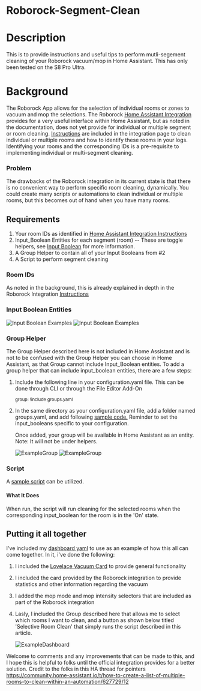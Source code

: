# Roborock-Segment-Clean
# Description
This is to provide instructions and useful tips to perform mutli-segement cleaning of your Roborock vacuum/mop in Home Assistant. This has only been tested on the S8 Pro Ultra.

# Background
The Roborock App allows for the selection of individual rooms or zones to vacuum and mop the selections. The Roborock [Home Assistant Integration](https://www.home-assistant.io/integrations/roborock/) provides for a very useful interface within Home Assistant, but as noted in the documentation, does not yet provide for individual or multiple segment or room cleaning. [Instructions](https://www.home-assistant.io/integrations/roborock/#how-can-i-clean-a-specific-room) are included in the integration page to clean individual or multiple rooms and how to identify these rooms in your logs. Identifying your rooms and the corresponding IDs is a pre-requisite to implementing individual or multi-segment cleaning.

### Problem
The drawbacks of the Roborock integration in its current state is that there is no convenient way to perform specific room cleaning, dynamically. You could create many scripts or automations to clean individual or multiple rooms, but this becomes out of hand when you have many rooms.

## Requirements
1) Your room IDs as identified in [Home Assistant Integration Instructions](https://www.home-assistant.io/integrations/roborock/#how-can-i-clean-a-specific-room)
2) Input_Boolean Entities for each segment (room) -- These are toggle helpers, see [Input Boolean](https://www.home-assistant.io/integrations/input_boolean/) for more information.
3) A Group Helper to contain all of your Input Booleans from #2
4) A Script to perform segment cleaning

### Room IDs
As noted in the background, this is already explained in depth in the Roborock Integration [Instructions](https://www.home-assistant.io/integrations/roborock/#how-can-i-clean-a-specific-room)

### Input Boolean Entities
![Input Boolean Examples](Input_Boolean_1.png)
![Input Boolean Examples](Input_Boolean_2.png)

### Group Helper
The Group Helper described here is not included in Home Assistant and is not to be confused with the Group Helper you can choose in Home Assistant, as that Group cannot include Input_Boolean entities.
To add a group helper that can include input_boolean entities, there are a few steps:
  1) Include the following line in your configuration.yaml file. This can be done through CLI or through the File Editor Add-On

     <sub>group: !include groups.yaml</sub>

  2) In the same directory as your configuration.yaml file, add a folder named groups.yaml, and add following [sample code.](groups.yaml) Reminder to set the input_booleans specific to your configuration.  

     Once added, your group will be available in Home Assistant as an entity. Note: It will not be under helpers.

     ![ExampleGroup](Rooms_To_Clean_1.png)
     ![ExampleGroup](Rooms_To_Clean_2.png)

### Script
A [sample script](Selective_Room_Cleaning.yaml) can be utilized.  
  #### What It Does
  When run, the script will run cleaning for the selected rooms when the corresponding input_boolean for the room is in the 'On' state.

## Putting it all together
I've included my [dashboard yaml](SampleDashboard.yml) to use as an example of how this all can come together. In it, i've done the following:
1) I included the [Lovelace Vacuum Card](https://github.com/denysdovhan/vacuum-card) to provide general functionality
2) I included the card provided by the Roborock integration to provide statistics and other information regarding the vacuum
3) I added the mop mode and mop intensity selectors that are included as part of the Roborock integration
4) Lasly, I included the Group described here that allows me to select which rooms I want to clean, and a button as shown below titled 'Selective Room Clean' that simply runs the script described in this article.

   ![ExampleDashboard](Vacuum_Dashboard.png)

Welcome to comments and any improvements that can be made to this, and I hope this is helpful to folks until the official integration provides for a better solution. Credit to the folks in this HA thread for pointers https://community.home-assistant.io/t/how-to-create-a-list-of-multiple-rooms-to-clean-within-an-automation/627729/12




